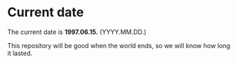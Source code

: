 # Current date

The current date is **1997.06.15.** (YYYY.MM.DD.)

This repository will be good when the world ends, so we will know how long it lasted.